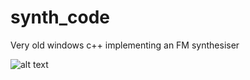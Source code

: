 # synth_code
Very old windows c++ implementing an FM synthesiser 

![alt text](https://github.com/jcbowden/keyboard.jpg "Synth Keyboard GUI")
